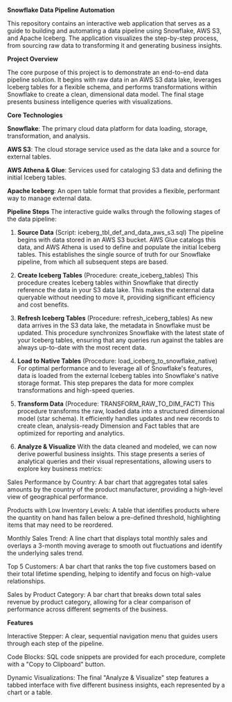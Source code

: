 **Snowflake Data Pipeline Automation**

This repository contains an interactive web application that serves as a guide to building and automating a data pipeline using Snowflake, AWS S3, and Apache Iceberg. The application visualizes the step-by-step process, from sourcing raw data to transforming it and generating business insights.

**Project Overview**

The core purpose of this project is to demonstrate an end-to-end data pipeline solution. It begins with raw data in an AWS S3 data lake, leverages Iceberg tables for a flexible schema, and performs transformations within Snowflake to create a clean, dimensional data model. The final stage presents business intelligence queries with visualizations.

**Core Technologies**

**Snowflake**: The primary cloud data platform for data loading, storage, transformation, and analysis.

**AWS S3**: The cloud storage service used as the data lake and a source for external tables.

**AWS Athena & Glue**: Services used for cataloging S3 data and defining the initial Iceberg tables.

**Apache Iceberg**: An open table format that provides a flexible, performant way to manage external data.

**Pipeline Steps**
The interactive guide walks through the following stages of the data pipeline:

1. **Source Data** (Script: iceberg_tbl_def_and_data_aws_s3.sql)
The pipeline begins with data stored in an AWS S3 bucket. AWS Glue catalogs this data, and AWS Athena is used to define and populate the initial Iceberg tables. This establishes the single source of truth for our Snowflake pipeline, from which all subsequent steps are based.

2. **Create Iceberg Tables** (Procedure: create_iceberg_tables)
This procedure creates Iceberg tables within Snowflake that directly reference the data in your S3 data lake. This makes the external data queryable without needing to move it, providing significant efficiency and cost benefits.

3. **Refresh Iceberg Tables** (Procedure: refresh_iceberg_tables)
As new data arrives in the S3 data lake, the metadata in Snowflake must be updated. This procedure synchronizes Snowflake with the latest state of your Iceberg tables, ensuring that any queries run against the tables are always up-to-date with the most recent data.

4. **Load to Native Tables** (Procedure: load_iceberg_to_snowflake_native)
For optimal performance and to leverage all of Snowflake's features, data is loaded from the external Iceberg tables into Snowflake's native storage format. This step prepares the data for more complex transformations and high-speed queries.

5. **Transform Data** (Procedure: TRANSFORM_RAW_TO_DIM_FACT)
This procedure transforms the raw, loaded data into a structured dimensional model (star schema). It efficiently handles updates and new records to create clean, analysis-ready Dimension and Fact tables that are optimized for reporting and analytics.

6. **Analyze & Visualize**
With the data cleaned and modeled, we can now derive powerful business insights. This stage presents a series of analytical queries and their visual representations, allowing users to explore key business metrics:

Sales Performance by Country: A bar chart that aggregates total sales amounts by the country of the product manufacturer, providing a high-level view of geographical performance.

Products with Low Inventory Levels: A table that identifies products where the quantity on hand has fallen below a pre-defined threshold, highlighting items that may need to be reordered.

Monthly Sales Trend: A line chart that displays total monthly sales and overlays a 3-month moving average to smooth out fluctuations and identify the underlying sales trend.

Top 5 Customers: A bar chart that ranks the top five customers based on their total lifetime spending, helping to identify and focus on high-value relationships.

Sales by Product Category: A bar chart that breaks down total sales revenue by product category, allowing for a clear comparison of performance across different segments of the business.

**Features**

Interactive Stepper: A clear, sequential navigation menu that guides users through each step of the pipeline.

Code Blocks: SQL code snippets are provided for each procedure, complete with a "Copy to Clipboard" button.

Dynamic Visualizations: The final "Analyze & Visualize" step features a tabbed interface with five different business insights, each represented by a chart or a table.

